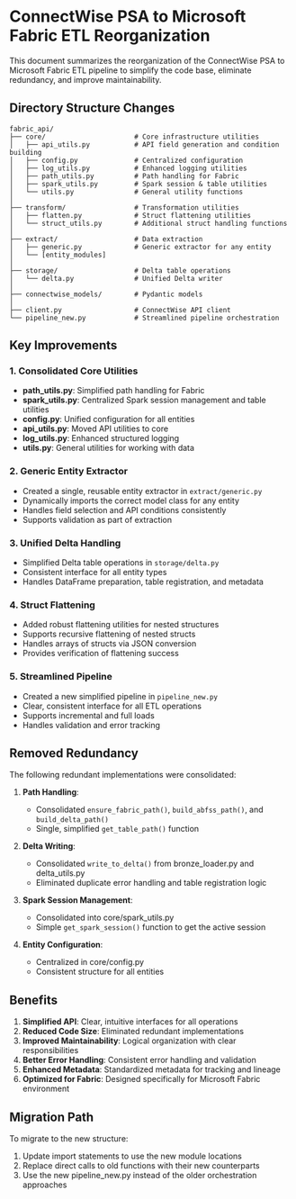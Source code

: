 # ConnectWise PSA to Microsoft Fabric ETL Reorganization

This document summarizes the reorganization of the ConnectWise PSA to Microsoft Fabric ETL pipeline to simplify the code base, eliminate redundancy, and improve maintainability.

## Directory Structure Changes

```
fabric_api/
├── core/                      # Core infrastructure utilities
│   ├── api_utils.py           # API field generation and condition building
│   ├── config.py              # Centralized configuration
│   ├── log_utils.py           # Enhanced logging utilities
│   ├── path_utils.py          # Path handling for Fabric
│   ├── spark_utils.py         # Spark session & table utilities
│   └── utils.py               # General utility functions
│
├── transform/                 # Transformation utilities
│   ├── flatten.py             # Struct flattening utilities
│   └── struct_utils.py        # Additional struct handling functions
│
├── extract/                   # Data extraction
│   ├── generic.py             # Generic extractor for any entity
│   └── [entity_modules]
│
├── storage/                   # Delta table operations
│   └── delta.py               # Unified Delta writer
│
├── connectwise_models/        # Pydantic models
│
├── client.py                  # ConnectWise API client
└── pipeline_new.py            # Streamlined pipeline orchestration
```

## Key Improvements

### 1. Consolidated Core Utilities

- **path_utils.py**: Simplified path handling for Fabric
- **spark_utils.py**: Centralized Spark session management and table utilities
- **config.py**: Unified configuration for all entities
- **api_utils.py**: Moved API utilities to core
- **log_utils.py**: Enhanced structured logging
- **utils.py**: General utilities for working with data

### 2. Generic Entity Extractor

- Created a single, reusable entity extractor in `extract/generic.py`
- Dynamically imports the correct model class for any entity
- Handles field selection and API conditions consistently
- Supports validation as part of extraction

### 3. Unified Delta Handling

- Simplified Delta table operations in `storage/delta.py`
- Consistent interface for all entity types
- Handles DataFrame preparation, table registration, and metadata

### 4. Struct Flattening

- Added robust flattening utilities for nested structures
- Supports recursive flattening of nested structs
- Handles arrays of structs via JSON conversion
- Provides verification of flattening success

### 5. Streamlined Pipeline

- Created a new simplified pipeline in `pipeline_new.py`
- Clear, consistent interface for all ETL operations
- Supports incremental and full loads
- Handles validation and error tracking

## Removed Redundancy

The following redundant implementations were consolidated:

1. **Path Handling**: 
   - Consolidated `ensure_fabric_path()`, `build_abfss_path()`, and `build_delta_path()`
   - Single, simplified `get_table_path()` function

2. **Delta Writing**:
   - Consolidated `write_to_delta()` from bronze_loader.py and delta_utils.py
   - Eliminated duplicate error handling and table registration logic

3. **Spark Session Management**:
   - Consolidated into core/spark_utils.py
   - Simple `get_spark_session()` function to get the active session

4. **Entity Configuration**:
   - Centralized in core/config.py
   - Consistent structure for all entities

## Benefits

1. **Simplified API**: Clear, intuitive interfaces for all operations
2. **Reduced Code Size**: Eliminated redundant implementations
3. **Improved Maintainability**: Logical organization with clear responsibilities
4. **Better Error Handling**: Consistent error handling and validation
5. **Enhanced Metadata**: Standardized metadata for tracking and lineage
6. **Optimized for Fabric**: Designed specifically for Microsoft Fabric environment

## Migration Path

To migrate to the new structure:

1. Update import statements to use the new module locations
2. Replace direct calls to old functions with their new counterparts
3. Use the new pipeline_new.py instead of the older orchestration approaches